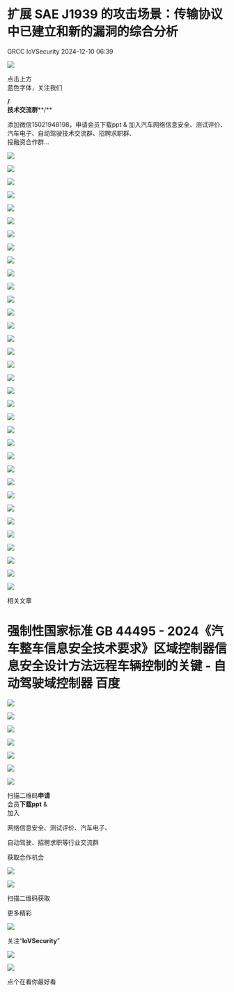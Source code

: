 #  扩展 SAE J1939 的攻击场景：传输协议中已建立和新的漏洞的综合分析   
GRCC  IoVSecurity   2024-12-10 06:39  
  
![](https://mmbiz.qpic.cn/mmbiz_gif/CQb4KERYG3QA0ezCCjgRONQvXCf3wka7je04trwIyMqsDUWBubpwfiahXImiaoia7NnueGomOO28vicSZ5wEFFTa1Q/640?wx_fmt=gif "")  
  
点击上方  
蓝色字体，关注我们  
  
**/**  
**技术交流群****/**  
  
添加微信15021948198，申请会员下载ppt & 加入汽车网络信息安全、测试评价、汽车电子、自动驾驶技术交流群、招聘求职群、  
投融资合作群...  
  
![](https://mmbiz.qpic.cn/mmbiz_jpg/uTSIm9RGwm3WHjwo9D3wgRDj46bIFwfHqsCeIibjYzK7ia7puWNnlXDRJoGP98rykocPTIjugWKbVR7Nl72SHleg/640?wx_fmt=jpeg&from=appmsg "")  
  
![](https://mmbiz.qpic.cn/mmbiz_jpg/uTSIm9RGwm3WHjwo9D3wgRDj46bIFwfHSxggx7EKZNwgDC7u3faTia3c1YicMSAibhqpoSNGAXfgW5jSjSaPhgRaQ/640?wx_fmt=jpeg&from=appmsg "")  
  
![](https://mmbiz.qpic.cn/mmbiz_jpg/uTSIm9RGwm3WHjwo9D3wgRDj46bIFwfHML1o5KknKxQYhavDV0SLicNlL746KZhr3JGicFzv98q5WjMB2X69pudw/640?wx_fmt=jpeg&from=appmsg "")  
  
![](https://mmbiz.qpic.cn/mmbiz_jpg/uTSIm9RGwm3WHjwo9D3wgRDj46bIFwfHUo9eBfU1qOIjyJLO1neflibZWozribxriaC89z5M6aibdoHicCAUbVwU2Wg/640?wx_fmt=jpeg&from=appmsg "")  
  
![](https://mmbiz.qpic.cn/mmbiz_jpg/uTSIm9RGwm3WHjwo9D3wgRDj46bIFwfHZEZsv9CbLzSMWHgHXZh3aTWbL92wiaY7NOZgjVxKyQiciadKAYMFnS7rg/640?wx_fmt=jpeg&from=appmsg "")  
  
![](https://mmbiz.qpic.cn/mmbiz_jpg/uTSIm9RGwm3WHjwo9D3wgRDj46bIFwfHcxWJ1ibRibGrib7CMDVuHibC7d7QJuP7m8NSccrd0Q7rG4an7ETgqtsWjw/640?wx_fmt=jpeg&from=appmsg "")  
  
![](https://mmbiz.qpic.cn/mmbiz_jpg/uTSIm9RGwm3WHjwo9D3wgRDj46bIFwfHibttDViaaFBQoxgMZy2kzlyIBwCHNhSrp26HfNYd7B4bpBKNK7RPR2Wg/640?wx_fmt=jpeg&from=appmsg "")  
  
![](https://mmbiz.qpic.cn/mmbiz_jpg/uTSIm9RGwm3WHjwo9D3wgRDj46bIFwfHcLY1hrk51A47eGrdLZRYAicFJ2DbBNNSTnq4oI3icwF3ibVKku55o2k8A/640?wx_fmt=jpeg&from=appmsg "")  
  
![](https://mmbiz.qpic.cn/mmbiz_jpg/uTSIm9RGwm3WHjwo9D3wgRDj46bIFwfHIroibjdYgXs1adWIEYMAOWtaaR1bbW9Eh8SGpK1knPickPXAg3zDz7pA/640?wx_fmt=jpeg&from=appmsg "")  
  
![](https://mmbiz.qpic.cn/mmbiz_jpg/uTSIm9RGwm3WHjwo9D3wgRDj46bIFwfH2fv9ql6r2yzpU5jYZDBODGUQvGtkMYUXJodf6Ug5HnRS2jA0ZJjJFw/640?wx_fmt=jpeg&from=appmsg "")  
  
![](https://mmbiz.qpic.cn/mmbiz_jpg/uTSIm9RGwm3WHjwo9D3wgRDj46bIFwfH0N5ZhMtDWQxD0nvbwKAOCNOyqhuYn05m3IugpveN966SXCIS1Ixu4g/640?wx_fmt=jpeg&from=appmsg "")  
  
![](https://mmbiz.qpic.cn/mmbiz_jpg/uTSIm9RGwm3WHjwo9D3wgRDj46bIFwfHlvHyib4FQClBFO0eB4IoveYXicy08XBjjhurQH1aqJhprrFyUvvmgUsA/640?wx_fmt=jpeg&from=appmsg "")  
  
![](https://mmbiz.qpic.cn/mmbiz_jpg/uTSIm9RGwm3WHjwo9D3wgRDj46bIFwfHN5WUTibuFHiaSCZMXUWSr6lBKyXVq2uC8EILHhibSAjvlTmUbF5c3FkFw/640?wx_fmt=jpeg&from=appmsg "")  
  
![](https://mmbiz.qpic.cn/mmbiz_jpg/uTSIm9RGwm3WHjwo9D3wgRDj46bIFwfHsjKxbSMQiaI2D293qq635xTkGVDUNOZRk0FMm68bK3GzlaHKCMPZGdw/640?wx_fmt=jpeg&from=appmsg "")  
  
![](https://mmbiz.qpic.cn/mmbiz_jpg/uTSIm9RGwm3WHjwo9D3wgRDj46bIFwfHNUOiaYaABuW2YrkLbsQ7gkt1HvaoT6HEHHXMcefkib6LaCePSFZH4Qgg/640?wx_fmt=jpeg&from=appmsg "")  
  
![](https://mmbiz.qpic.cn/mmbiz_jpg/uTSIm9RGwm3WHjwo9D3wgRDj46bIFwfH8Jy7L9yvicO6q7UZH8TmBdhSXicdOUFxN03vfcKvzSrzib0IT2icicGuOew/640?wx_fmt=jpeg&from=appmsg "")  
  
![](https://mmbiz.qpic.cn/mmbiz_jpg/uTSIm9RGwm3WHjwo9D3wgRDj46bIFwfHXgt011CwrNUx1xswokzgAc5yJIqEYCwFyo9WjSTicubK6536LyXnINA/640?wx_fmt=jpeg&from=appmsg "")  
  
![](https://mmbiz.qpic.cn/mmbiz_jpg/uTSIm9RGwm3WHjwo9D3wgRDj46bIFwfHJCFrTjdia6VscxH48yRMQMicXhPpCHE6bicozFsXeKdZwZ0Q19Z1q5vtQ/640?wx_fmt=jpeg&from=appmsg "")  
  
![](https://mmbiz.qpic.cn/mmbiz_jpg/uTSIm9RGwm3WHjwo9D3wgRDj46bIFwfHQ5xwxboffhXk51icqvCCiazJedcY7zKu0ePgtiaV0L4lYGfWhlatYPpQg/640?wx_fmt=jpeg&from=appmsg "")  
  
![](https://mmbiz.qpic.cn/mmbiz_jpg/uTSIm9RGwm3WHjwo9D3wgRDj46bIFwfHcYBU4XokhvWkzRkuibHic4UzOhWUgibMcKhyMTyOzt5aUia7fzUCHo90BQ/640?wx_fmt=jpeg&from=appmsg "")  
  
![](https://mmbiz.qpic.cn/mmbiz_jpg/uTSIm9RGwm3WHjwo9D3wgRDj46bIFwfHtDw5QoVicQupfWRNx8ia05DIYBbia6HwyzeFymVicUNe82qp9w4kvLGycw/640?wx_fmt=jpeg&from=appmsg "")  
  
![](https://mmbiz.qpic.cn/mmbiz_jpg/uTSIm9RGwm3WHjwo9D3wgRDj46bIFwfHtI6ZqZKFxxffaJvGbxC5OqJhN0DSBxCECMk9XlTCp8ibeFv8x8512Sw/640?wx_fmt=jpeg&from=appmsg "")  
  
![](https://mmbiz.qpic.cn/mmbiz_jpg/uTSIm9RGwm3WHjwo9D3wgRDj46bIFwfHobtlWiaLIiaxibqIf6UJ9ibaDY3TdAXRW7qaDPbEVebWuB0NUnia0QUrMFg/640?wx_fmt=jpeg&from=appmsg "")  
  
![](https://mmbiz.qpic.cn/mmbiz_jpg/uTSIm9RGwm3WHjwo9D3wgRDj46bIFwfHz0dkZ14sy1ztrBVGnZh4tibVB57yXR8ApqicOXpebpokJpLDWczG5Jqg/640?wx_fmt=jpeg&from=appmsg "")  
  
![](https://mmbiz.qpic.cn/mmbiz_jpg/uTSIm9RGwm3WHjwo9D3wgRDj46bIFwfHtoTCbg6nXkClQ5W9ic0ZkeQBfI3e9ydCSXmypweBdACZMb8LdsFxiaUA/640?wx_fmt=jpeg&from=appmsg "")  
  
![](https://mmbiz.qpic.cn/mmbiz_jpg/uTSIm9RGwm3WHjwo9D3wgRDj46bIFwfHW9dcRl483dDbnfsetSf6giaYl1mO0nqycP2ZNWX5qb6S9pOibuApeiaEA/640?wx_fmt=jpeg&from=appmsg "")  
  
![](https://mmbiz.qpic.cn/mmbiz_jpg/uTSIm9RGwm3WHjwo9D3wgRDj46bIFwfH1RicuqichkyibH3QCskd4p1xomXFX1iclibHYNIp4nEY2hahiaic5XGEK4LEg/640?wx_fmt=jpeg&from=appmsg "")  
  
![](https://mmbiz.qpic.cn/mmbiz_jpg/uTSIm9RGwm3WHjwo9D3wgRDj46bIFwfHCcMsmVIlNR7ib54R2m6j8TKkRRPdVibibEg65lWN8wPX4h2c2RcsIlicPw/640?wx_fmt=jpeg&from=appmsg "")  
  
![](https://mmbiz.qpic.cn/mmbiz_jpg/uTSIm9RGwm3WHjwo9D3wgRDj46bIFwfHtk3L83GTup43CUg9G4RAg2JQMxnzYibX78MVRNoLpPwEgtrRd03ib5Kw/640?wx_fmt=jpeg&from=appmsg "")  
  
![](https://mmbiz.qpic.cn/mmbiz_jpg/uTSIm9RGwm3WHjwo9D3wgRDj46bIFwfHmKvUSXoBH69fSYiaeMjUlibwXtGYXTibLnjmudPRsicbQg82R4WUnVNsTw/640?wx_fmt=jpeg&from=appmsg "")  
  
![](https://mmbiz.qpic.cn/mmbiz_jpg/uTSIm9RGwm3WHjwo9D3wgRDj46bIFwfHyLSBQyfnbO27DqDpA3ZwA3UM2Unwib0MC8EZ7Mia8uUvbgpfaZ5CaHzg/640?wx_fmt=jpeg&from=appmsg "")  
  
![](https://mmbiz.qpic.cn/mmbiz_jpg/uTSIm9RGwm3WHjwo9D3wgRDj46bIFwfHN8AicCop0ADP6a33CPtAZbMY9JVd6D1s3GURld0KeHicibN2hxZibyPvoQ/640?wx_fmt=jpeg&from=appmsg "")  
  
![](https://mmbiz.qpic.cn/mmbiz_jpg/uTSIm9RGwm3WHjwo9D3wgRDj46bIFwfH8O0tVic5t7ia1KGicDnPXibSaQdbU9gvVMqYQ9ZWreY6zv3kSe3PdlqlRg/640?wx_fmt=jpeg&from=appmsg "")  
  
![](https://mmbiz.qpic.cn/mmbiz_gif/b96CibCt70iabwjyojLhA03PtxUnkNPREnt2F48ywfXLpDdDAjicOTPI8Q94tVLbJ58tbRs12iaXDKhUOW9gd4NlFA/640?wx_fmt=gif "")  
  
相关文章  
  
# 强制性国家标准 GB 44495 - 2024《汽车整车信息安全技术要求》区域控制器信息安全设计方法远程车辆控制的关键 - 自动驾驶域控制器 百度  
  
![](https://mmbiz.qpic.cn/mmbiz_gif/MfTd6rd9CyvNRMW8I9cvI1CK5gKiaYqg2veTn9t9dAe1GxYic7pAvgvRIKNFickConFyX8AvW2reAq8GchJI6aBpA/640?wx_fmt=gif&wxfrom=5&wx_lazy=1&tp=webp "")  
  
![](https://mmbiz.qpic.cn/mmbiz_png/uTSIm9RGwm2ibCXAqscUBFTNLrCIbLu1tPlcf7nrA5j8T9URbGO6hyDY7JhPiaKsuIiap80hkgCBq0L9LBzKwUyRQ/640?wx_fmt=png&from=appmsg "")  
  
  
  
![](https://mmbiz.qpic.cn/mmbiz_png/uTSIm9RGwm2Ro2Xx2aPfCGrJq4tsVjczgYChz2mVX8ibzVfkUgnBdVYVPGOpxpMMHiaNwHUo9XuRXia6q7PINL5AQ/640?wx_fmt=png&from=appmsg "")  
  
  
![](https://mmbiz.qpic.cn/mmbiz_png/uTSIm9RGwm0MvjibtBPulLbqZLA8jTRZrbA3vibXiaU0NEXmd50FXBrlm4dHbnFStTARjzyXzFhwZOUcwrZfgiaJ4g/640?wx_fmt=other&from=appmsg&tp=webp&wxfrom=5&wx_lazy=1&wx_co=1 "")  
  
![](https://mmbiz.qpic.cn/mmbiz_png/8Pvibnf7ic0cy77VtN8ibA7XuZgvGQoicjpar7CWkfIEXV4CEjiankS0tjDZEUgxhNHf0HicpBNcO4YuhOm5eIdb7RaA/640?wx_fmt=other&tp=webp&wxfrom=5&wx_lazy=1&wx_co=1 "")  
  
  
![](https://mmbiz.qpic.cn/mmbiz_png/9yhibG49kQicogTWBZcB6XwgTib9lH6QN57pFdZwoRicFbc3JLM7icu8hadyzRKztBHGZ7eDEVgMiaHYqExfhbbpb5vA/640?wx_fmt=other&tp=webp&wxfrom=5&wx_lazy=1&wx_co=1 "")  
  
![](https://mmbiz.qpic.cn/mmbiz_png/uTSIm9RGwm2F3KDtuNYvmkK20aeBw5tzC4P9ibHF9ZvNa8C5jrwloaUH0C7GHj5j9icJh7XicdFckbQ3M0sSlKs8w/640?wx_fmt=other&from=appmsg&tp=webp&wxfrom=5&wx_lazy=1&wx_co=1 "")  
  
扫描二维码**申请**  
会员**下载ppt** &   
加入  
  
网络信息安全、测试评价、汽车电子、  
  
自动驾驶、招聘求职等行业交流群  
  
获取合作机会  
  
  
![](https://mmbiz.qpic.cn/mmbiz_png/kuhNyShuqyAGSIk680L6OHthYzkwuUDkKqfw3icohb1JLrEvjicKgfaiatIDP1L7RN7zPQkzbrksWzTMmgh5LKjzA/640?wx_fmt=other&tp=webp&wxfrom=5&wx_lazy=1&wx_co=1 "")  
  
![](https://mmbiz.qpic.cn/mmbiz_jpg/uTSIm9RGwm0ibSggKRaicPibLl2nXk3lGdgeoXo0P9Xy8e2aNHPm3LOhKjicHk2zhB5V1ar3CwUTs258UkiaTPYq4gw/640?wx_fmt=other&tp=webp&wxfrom=5&wx_lazy=1&wx_co=1 "")  
  
扫描二维码获取  
  
更多精彩  
  
![](https://mmbiz.qpic.cn/mmbiz_png/XiacM3aibSNia0qvdL1PUiaZugASarnXx5wAxT5ic13sgRB49E67AsdWeZpHnibUEW2oibToqEWRjHmImztgv33MaknnQ/640?wx_fmt=other&tp=webp&wxfrom=5&wx_lazy=1&wx_co=1 "")  
  
  
关注“**IoVSecurity**”  
  
  
![](https://mmbiz.qpic.cn/mmbiz_png/fBQwicMRtG3qyicHcTibNaG9RMs2E8knzWpfH0gnibzKsciaBTYdnW8mFyNgvEAqBNoib29iasxMgwh2gWRSIkINyHVLA/640?wx_fmt=other&tp=webp&wxfrom=5&wx_lazy=1&wx_co=1 "")  
  
![](https://mmbiz.qpic.cn/mmbiz_png/D7nIuxbSmauhlzDVRGHTibAGyGcFvY5qFSPyZdMCxTSXwjhzFTotRe6rciaIxatoAHF0MPI73MMPAbf0UUMIMSvw/640?wx_fmt=other&tp=webp&wxfrom=5&wx_lazy=1&wx_co=1 "")  
  
点个在看你最好看  
  
  
